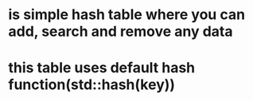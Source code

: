 # is simple hash table where you can add, search and remove any data
# this table uses default  hash function(std::hash(key))


